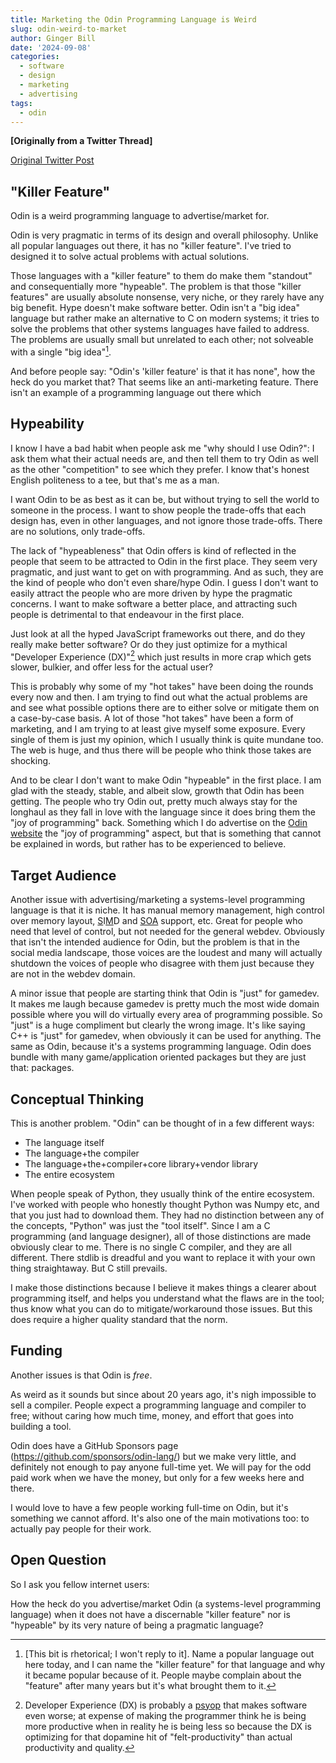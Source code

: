 ```yaml
---
title: Marketing the Odin Programming Language is Weird
slug: odin-weird-to-market
author: Ginger Bill
date: '2024-09-08'
categories:
  - software
  - design
  - marketing
  - advertising
tags:
  - odin
---
```


**[Originally from a Twitter Thread]**

[Original Twitter Post](https://x.com/TheGingerBill/status/1832797478728433873)

## "Killer Feature"

Odin is a weird programming language to advertise/market for.

Odin is very pragmatic in terms of its design and overall philosophy. Unlike all popular languages out there, it has no "killer feature". I've tried to designed it to solve actual problems with actual solutions.

Those languages with a "killer feature" to them do make them "standout" and consequentially more "hypeable". The problem is that those "killer features" are usually absolute nonsense, very niche, or they rarely have any big benefit. Hype doesn't make software better. Odin isn't a "big idea" language but rather make an alternative to C on modern systems; it tries to solve the problems that other systems languages have failed to address. The problems are usually small but unrelated to each other; not solveable with a single "big idea"[^big-idea].

[^big-idea]: [This bit is rhetorical; I won't reply to it]. Name a popular language out here today, and I can name the "killer feature" for that language and why it became popular because of it. People maybe complain about the "feature" after many years but it's what brought them to it.

And before people say: "Odin's 'killer feature' is that it has none", how the heck do you market that? That seems like an anti-marketing feature. There isn't an example of a programming language out there which

## Hypeability

I know I have a bad habit when people ask me "why should I use Odin?": I ask them what their actual needs are, and then tell them to try Odin as well as the other "competition" to see which they prefer. I know that's honest English politeness to a tee, but that's me as a man.

I want Odin to be as best as it can be, but without trying to sell the world to someone in the process. I want to show people the trade-offs that each design has, even in other languages, and not ignore those trade-offs. There are no solutions, only trade-offs.

The lack of "hypeableness" that Odin offers is kind of reflected in the people that seem to be attracted to Odin in the first place. They seem very pragmatic, and just want to get on with programming. And as such, they are the kind of people who don't even share/hype Odin. I guess I don't want to easily attract the people who are more driven by hype the pragmatic concerns. I want to make software a better place, and attracting such people is detrimental to that endeavour in the  first place.

Just look at all the hyped JavaScript frameworks out there, and do they really make better software? Or do they just optimize for a mythical "Developer Experience (DX)"[^dx] which just results in more crap which gets slower, bulkier, and offer less for the actual user?

[^dx]: Developer Experience (DX) is probably a [psyop](https://www.wordnik.com/words/psyops) that makes software even worse; at expense of making the programmer think he is being more productive when in reality he is being less so because the DX is optimizing for that dopamine hit of "felt-productivity" than actual productivity and quality.


This is probably why some of my "hot takes" have been doing the rounds every now and then. I am trying to find out what the actual problems are and see what possible options there are to either solve or mitigate them on a case-by-case basis. A lot of those "hot takes" have been a form of marketing, and I am trying to at least give myself some exposure. Every single of them is just my opinion, which I usually think is quite mundane too. The web is huge, and thus there will be people who think those takes are shocking.

And to be clear I don't want to make Odin "hypeable" in the first place. I am glad with the steady, stable, and albeit slow, growth that Odin has been getting. The people who try Odin out, pretty much always stay for the longhaul as they fall in love with the language since it does bring them the "joy of programming" back. Something which I do advertise on the [Odin website](https://odin-lang.org/) the "joy of programming" aspect, but that is something that cannot be explained in words, but rather has to be experienced to believe.

## Target Audience

Another issue with advertising/marketing a systems-level programming language is that it is niche. It has manual memory management, high control over memory layout, [S](https://pkg.odin-lang.org/core/simd/)I[M](https://pkg.odin-lang.org/core/simd/x86/)D and [SOA](https://odin-lang.org/docs/overview/#soa-data-types) support, etc. Great for people who need that level of control, but not needed for the general webdev. Obviously that isn't the intended audience for Odin, but the problem is that in the social media landscape, those voices are the loudest and many will actually shutdown the voices of people who disagree with them just because they are not in the webdev domain.

A minor issue that people are starting think that Odin is "just" for gamedev. It makes me laugh because gamedev is pretty much the most wide domain possible where you will do virtually every area of programming possible. So "just" is a huge compliment but clearly the wrong image. It's like saying C++ is "just" for gamedev, when obviously it can be used for anything. The same as Odin, because it's a systems programming language. Odin does bundle with many game/application oriented packages but they are just that: packages.

## Conceptual Thinking

This is another problem. "Odin" can be thought of in a few different ways:

* The language itself
* The language+the compiler
* The language+the+compiler+core library+vendor library
* The entire ecosystem

When people speak of Python, they usually think of the entire ecosystem. I've worked with people who honestly thought Python was Numpy etc, and that you just had to download them. They had no distinction between any of the concepts, "Python" was just the "tool itself". Since I am a C programming (and language designer), all of those distinctions are made obviously clear to me. There is no single C compiler, and they are all different. There stdlib is dreadful and you want to replace it with your own thing straightaway. But C still prevails.

I make those distinctions because I believe it makes things a clearer about programming itself, and helps you understand what the flaws are in the tool; thus know what you can do to mitigate/workaround those issues. But this does require a higher quality standard that the norm.


## Funding

Another issues is that Odin is _free_.

As weird as it sounds but since about 20 years ago, it's nigh impossible to sell a compiler. People expect a programming language and compiler to free; without caring how much time, money, and effort that goes into building a tool.


Odin does have a GitHub Sponsors page (https://github.com/sponsors/odin-lang/) but we make very little, and definitely not enough to pay anyone full-time yet. We will pay for the odd paid work when we have the money, but only for a few weeks here and there.


I would love to have a few people working full-time on Odin, but it's something we cannot afford. It's also one of the main motivations too: to actually pay people for their work.

## Open Question

So I ask you fellow internet users:

How the heck do you advertise/market Odin (a systems-level programming language) when it does not have a discernable "killer feature" nor is "hypeable" by its very nature of being a pragmatic language?